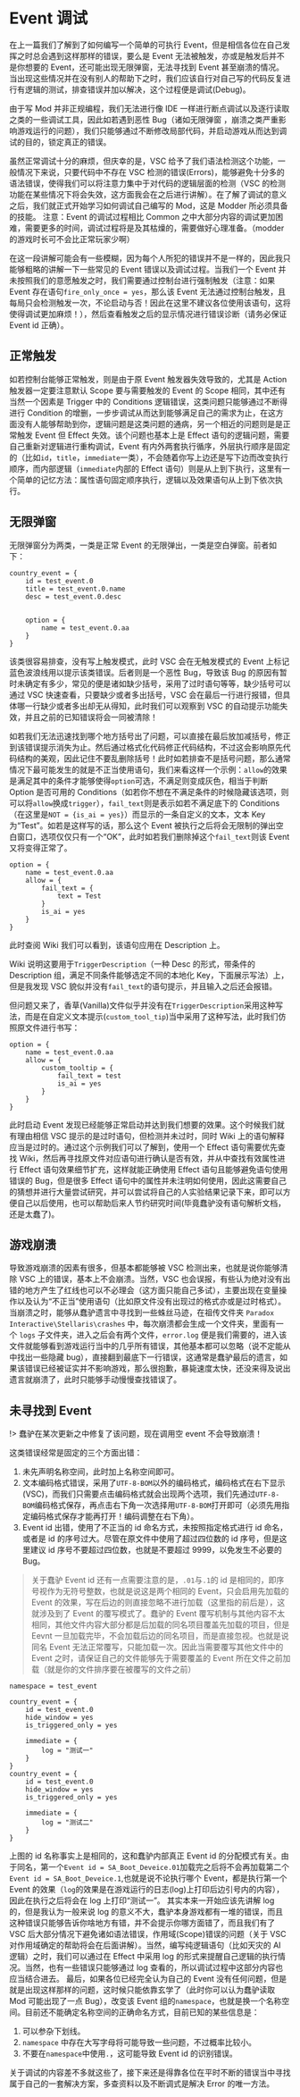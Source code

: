 # Event 调试

<script>
    redirect_github('event_modding/event_debug.md')
</script>

在上一篇我们了解到了如何编写一个简单的可执行 Event，但是相信各位在自己发挥之时总会遇到这样那样的错误，要么是 Event 无法被触发，亦或是触发后并不是你想要的 Event，还可能出现无限弹窗，无法寻找到 Event 甚至崩溃的情况。当出现这些情况并在没有别人的帮助下之时，我们应该自行对自己写的代码反复进行有逻辑的测试，排查错误并加以解决，这个过程便是调试(Debug)。

由于写 Mod 并非正规编程，我们无法进行像 IDE 一样进行断点调试以及逐行读取之类的一些调试工具，因此如若遇到恶性 Bug（诸如无限弹窗 ，崩溃之类严重影响游戏运行的问题），我们只能够通过不断修改局部代码，并启动游戏从而达到调试的目的，锁定真正的错误。

虽然正常调试十分的麻烦，但庆幸的是，VSC 给予了我们语法检测这个功能，一般情况下来说，只要代码中不存在 VSC 检测的错误(Errors)，能够避免十分多的语法错误，使得我们可以将注意力集中于对代码的逻辑层面的检测（VSC 的检测功能在某些情况下将会失效，这方面我会在之后进行讲解）。在了解了调试的意义之后，我们就正式开始学习如何调试自己编写的 Mod，这是 Modder 所必须具备的技能。 注意：Event 的调试过程相比 Common 之中大部分内容的调试更加困难，需要更多的时间，调试过程将是及其枯燥的，需要做好心理准备。（modder 的游戏时长可不会比正常玩家少啊）

在这一段讲解可能会有一些模糊，因为每个人所犯的错误并不是一样的，因此我只能够粗略的讲解一下一些常见的 Event 错误以及调试过程。当我们一个 Event 并未按照我们的意愿触发之时，我们需要通过控制台进行强制触发（注意：如果 Event 存在语句`fire_only_once = yes`，那么该 Event 无法通过控制台触发，且每局只会检测触发一次，不论启动与否！因此在这里不建议各位使用该语句，这将使得调试更加麻烦！），然后查看触发之后的显示情况进行错误诊断（请务必保证 Event id 正确）。

## 正常触发

如若控制台能够正常触发，则是由于原 Event 触发器失效导致的，尤其是 Action 触发器一定要注意默认 Scope 要与需要触发的 Event 的 Scope 相同，其中还有当然一个因素是 Trigger 中的 Conditions 逻辑错误，这类问题只能够通过不断得进行 Condition 的增删，一步步调试从而达到能够满足自己的需求为止，在这方面没有人能够帮助到你，逻辑问题是这类问题的通病，另一个相近的问题则是是正常触发 Event 但 Effect 失效。该个问题也基本上是 Effect 语句的逻辑问题，需要自己重新对逻辑进行重构调试，Event 有内外两套执行循序，外层执行顺序是固定的（比如`id`，`title`，`immediate`一类），不会随着你写上边还是写下边而改变执行顺序，而内部逻辑（`immediate`内部的 Effect 语句）则是从上到下执行，这里有一个简单的记忆方法：属性语句固定顺序执行，逻辑以及效果语句从上到下依次执行。

## 无限弹窗

无限弹窗分为两类，一类是正常 Event 的无限弹出，一类是空白弹窗。前者如下：

```pdx
country_event = {
    id = test_event.0
    title = test_event.0.name
    desc = test_event.0.desc


    option = {
        name = test_event.0.aa
    }
}
```

该类很容易排查，没有写上触发模式，此时 VSC 会在无触发模式的 Event 上标记蓝色波浪线用以提示该类错误。后者则是一个恶性 Bug，导致该 Bug 的原因有暂时未确定有多少，常见的便是诸如缺少括号，采用了过时语句等等，缺少括号可以通过 VSC 快速查看，只要缺少或者多出括号，VSC 会在最后一行进行报错，但具体哪一行缺少或者多出却无从得知，此时我们可以观察到 VSC 的自动提示功能失效，并且之前的已知错误将会一同被清除！

如若我们无法迅速找到哪个地方括号出了问题，可以直接在最后放加减括号，修正到该错误提示消失为止。然后通过格式化代码修正代码结构，不过这会影响原先代码结构的美观，因此记住不要乱删除括号！此时如若排查不是括号问题，那么通常情况下最可能发生的就是不正当使用语句，我们来看这样一个示例：`allow`的效果是满足其中的条件才能够使得`option`可选，不满足则变成灰色，相当于判断 Option 是否可用的 Conditions（如若你不想在不满足条件的时候隐藏该选项，则可以将`allow`换成`trigger`），`fail_text`则是表示如若不满足底下的 Conditions（在这里是`NOT = {is_ai = yes}`）而显示的一条自定义的文本，文本 Key 为“Test”。如若是这样写的话，那么这个 Event 被执行之后将会无限制的弹出空白窗口，选项仅仅只有一个“OK”，此时如若我们删除掉这个`fail_text`则该 Event 又将变得正常了。

```odx
option = {
    name = test_event.0.aa
    allow = {
        fail_text = {
            text = Test
        }
        is_ai = yes
    }
}
```

此时查阅 Wiki 我们可以看到，该语句应用在 Description 上。

Wiki 说明这要用于`TriggerDescription`（一种 Desc 的形式，带条件的 Description 组，满足不同条件能够选定不同的本地化 Key，下面展示写法）上，但是我发现 VSC 貌似并没有`fail_text`的语句提示，并且输入之后还会报错。

但问题又来了，香草(Vanilla)文件似乎并没有在`TriggerDescription`采用这种写法，而是在自定义文本提示(`custom_tool_tip`)当中采用了这种写法，此时我们仿照原文件进行书写：

```pdx
option = {
    name = test_event.0.aa
    allow = {
        custom_tooltip = {
            fail_text = test
            is_ai = yes
        }
    }
}
```

此时启动 Event 发现已经能够正常启动并达到我们想要的效果。这个时候我们就有理由相信 VSC 提示的是过时语句，但检测并未过时，同时 Wiki 上的语句解释应当是过时的。通过这个示例我们可以了解到，使用一个 Effect 语句需要优先查找 Wiki，然后再寻找原文件对应语句进行确认是否有效，并从中查找有效属性进行 Effect 语句效果细节扩充，这样就能正确使用 Effect 语句且能够避免语句使用错误的 Bug，但是很多 Effect 语句中的属性并未注明如何使用，因此这需要自己的猜想并进行大量尝试研究，并可以尝试将自己的人实验结果记录下来，即可以方便自己以后使用，也可以帮助后来人节约研究时间(毕竟蠢驴没有语句解析文档，还是太蠢了)。

## 游戏崩溃

导致游戏崩溃的因素有很多，但基本都能够被 VSC 检测出来，也就是说你能够清除 VSC 上的错误，基本上不会崩溃。当然，VSC 也会误报，有些认为绝对没有出错的地方产生了红线也可以不必理会（这方面只能自己多试），主要出现在变量操作以及认为“不正当”使用语句（比如原文件没有出现过的格式亦或是过时格式）。当崩溃之时，能够从蠢驴遗言中寻找到一些蛛丝马迹，在祖传文件夹 `Paradox Interactive\Stellaris\crashes` 中，每次崩溃都会生成一个文件夹，里面有一个 `logs` 子文件夹，进入之后会有两个文件，`error.log` 便是我们需要的，进入该文件就能够看到游戏运行当中的几乎所有错误，其他基本都可以忽略（说不定能从中找出一些隐藏 bug），直接翻到最底下一行错误，这通常是蠢驴最后的遗言，如果该错误已经被证实并不影响游戏，那么很抱歉，暴毙速度太快，还没来得及说出遗言就崩溃了，此时只能够手动慢慢查找错误了。

## 未寻找到 Event

!> 蠢驴在某次更新之中修复了该问题，现在调用空 event 不会导致崩溃！

这类错误经常是固定的三个方面出错：

1. 未先声明名称空间，此时加上名称空间即可。
2. 文本编码格式错误，采用了`UTF-8-BOM`以外的编码格式，编码格式在右下显示(VSC)，而我们只需要点击编码格式就会出现两个选项，我们先通过`UTF-8-BOM`编码格式保存，再点击右下角一次选择用`UTF-8-BOM`打开即可（必须先用指定编码格式保存才能再打开！编码调整在右下角）。
3. Event id 出错，使用了不正当的 id 命名方式，未按照指定格式进行 id 命名，或者是 id 的序号过大。尽管在原文件中使用了超过四位数的 id 序号，但是这里建议 id 序号不要超过四位数，也就是不要超过 9999，以免发生不必要的 Bug。

> 关于蠢驴 Event id 还有一点需要注意的是，`.01`与`.1`的 id 是相同的，即序号视作为无符号整数，也就是说这是两个相同的 Event，只会启用先加载的 Event 的效果，写在后边的则直接忽略不进行加载（这里指的前后是），这就涉及到了 Event 的覆写模式了。蠢驴的 Event 覆写机制与其他内容不太相同，其他文件内容大部分都是后加载的同名项目覆盖先加载的项目，但是 Eevnt 一旦加载完毕，不会加载后边的同名项目，而是直接忽视。也就是说同名 Event 无法正常覆写，只能加载一次。因此当需要覆写其他文件中的 Event 之时，请保证自己的文件能够先于需要覆盖的 Event 所在文件之前加载（就是你的文件排序要在被覆写的文件之前）

```pdx
namespace = test_event

country_event = {
    id = test_event.0
    hide_window = yes
    is_triggered_only = yes

    immediate = {
        log = "测试一"
    }
}
country_event = {
    id = test_event.0
    hide_window = yes
    is_triggered_only = yes

    immediate = {
        log = "测试二"
    }
}
```

上图的 id 名称事实上是相同的，这和蠢驴内部真正 Event id 的分配模式有关。由于同名，第一个`Event id = SA_Boot_Deveice.01`加载完之后将不会再加载第二个`Event id = SA_Boot_Deveice.1`,也就是说不论执行哪个 Event，都是执行第一个 Event 的效果（`log`的效果是在游戏运行的日志(log)上打印后边引号内的内容），因此在执行之后将会在 log 上打印“测试一”。
其实本来一开始应该先讲解 log 的，但是我认为一般来说 log 的意义不大，蠢驴本身游戏都有一堆的错误，而且这种错误只能够告诉你啥地方有错，并不会提示你哪方面错了，而且我们有了 VSC 后大部分情况下避免诸如语法错误，作用域(Scope)错误的问题（关于 VSC 对作用域确定的帮助将会在后面讲解）。当然，编写纯逻辑语句（比如天灾的 AI 逻辑）之时，我们可以通过在 Effect 中采用 log 的形式来提醒自己逻辑的执行情况。当然，也有一些错误只能够通过 log 查看的，所以调试过程中这部分内容也应当结合进去。
最后，如果各位已经完全认为自己的 Event 没有任何问题，但是就是出现这样那样的问题，这时候只能依靠玄学了（此时你可以认为蠢驴读取 Mod 可能出现了一点 Bug），改变该 Event 组的`namespace`，也就是换一个名称空间。目前还不能确定名称空间的正确命名方式，目前已知的某些信息是：

1. 可以参杂下划线。
2. `namespace` 中存在大写字母将可能导致一些问题，不过概率比较小。
3. 不要在`namespace`中使用`.`，这可能导致 Event id 的识别错误。

关于调试的内容差不多就这些了，接下来还是得靠各位在平时不断的错误当中寻找属于自己的一套解决方案，多查资料以及不断调式是解决 Error 的唯一方法。
